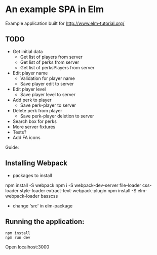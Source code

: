 # An example SPA in Elm

Example application built for http://www.elm-tutorial.org/

## TODO

- Get initial data
  - Get list of players from server
  - Get list of perks from server
  - Get list of perksPlayers from server
- Edit player name
  - Validation for player name
  - Save player edit to server
- Edit player level
  - Save player level to server
- Add perk to player
  - Save perk-player to server
- Delete perk from player
  - Save perk-player deletion to server
- Search box for perks
- More server fixtures
- Tests?
- Add FA icons

Guide:

## Installing Webpack

- packages to install

npm install -S webpack
npm i -S webpack-dev-server
file-loader
css-loader
style-loader
extract-text-webpack-plugin
npm install -S elm-webpack-loader
basscss

- change 'src' in elm-package

## Running the application:

```
npm install
npm run dev
```

Open localhost:3000

